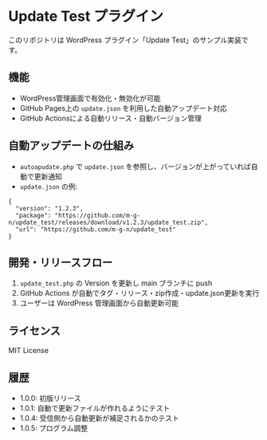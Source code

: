 # Update Test プラグイン

このリポジトリは WordPress プラグイン「Update Test」のサンプル実装です。

## 機能
- WordPress管理画面で有効化・無効化が可能
- GitHub Pages上の `update.json` を利用した自動アップデート対応
- GitHub Actionsによる自動リリース・自動バージョン管理

## 自動アップデートの仕組み
- `autoapudate.php` で `update.json` を参照し、バージョンが上がっていれば自動で更新通知
- `update.json` の例:

```
{
  "version": "1.2.3",
  "package": "https://github.com/m-g-n/update_test/releases/download/v1.2.3/update_test.zip",
  "url": "https://github.com/m-g-n/update_test"
}
```

## 開発・リリースフロー
1. `update_test.php` の Version を更新し main ブランチに push
2. GitHub Actions が自動でタグ・リリース・zip作成・update.json更新を実行
3. ユーザーは WordPress 管理画面から自動更新可能

## ライセンス
MIT License

## 履歴
- 1.0.0: 初版リリース
- 1.0.1: 自動で更新ファイルが作れるようにテスト
- 1.0.4: 受信側から自動更新が補足されるかのテスト
- 1.0.5: プログラム調整